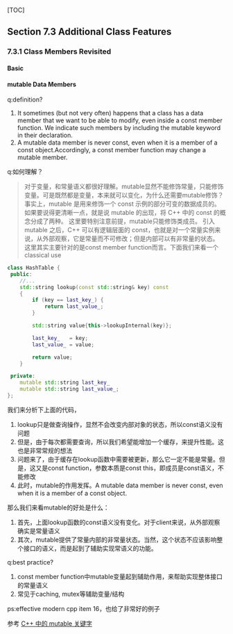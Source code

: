 [TOC]
## Section 7.3 Additional Class Features

### 7.3.1 Class Members Revisited

#### Basic

#### mutable Data Members

q:definition?
1. It sometimes (but not very often) happens that a class has a data member that we
want to be able to modify, even inside a const member function. We indicate such
members by including the mutable keyword in their declaration.
2. A mutable data member is never const, even when it is a member of a const
object.Accordingly, a const member function may change a mutable member.

q:如何理解？
>对于变量，和常量语义都很好理解。mutable显然不能修饰常量，只能修饰变量。可是既然都是变量，本来就可以变化，为什么还需要mutable修饰？
事实上，mutable 是用来修饰一个 const 示例的部分可变的数据成员的。如果要说得更清晰一点，就是说 mutable 的出现，将 C++ 中的 const 的概念分成了两种。
这里要特别注意前提，mutable只能修饰类成员。
引入 mutable 之后，C++ 可以有逻辑层面的 const，也就是对一个常量实例来说，从外部观察，它是常量而不可修改；但是内部可以有非常量的状态。
这里其实主要针对的是const member function而言。下面我们来看一个classical use

```cpp
class HashTable {
 public:
    //...
    std::string lookup(const std::string& key) const
    {
        if (key == last_key_) {
            return last_value_;
        }

        std::string value{this->lookupInternal(key)};

        last_key_   = key;
        last_value_ = value;

        return value;
    }

 private:
    mutable std::string last_key_
    mutable std::string last_value_;
};
```

我们来分析下上面的代码，
1. lookup只是做查询操作，显然不会改变内部对象的状态，所以const语义没有问题
2. 但是，由于每次都需要查询，所以我们希望能增加一个缓存，来提升性能。这也是非常常规的想法
3. 问题来了，由于缓存在lookup函数中需要被更新，那么它一定不能是常量。但是，这又是const function，参数本质是const this，即成员是const语义，不能修改
4. 此时，mutable的作用发挥。A mutable data member is never const, even when it is a member of a const
object.

那么我们来看mutable的好处是什么：
1. 首先，上面lookup函数的const语义没有变化。对于client来说，从外部观察确实是常量语义
2. 其次，mutable提供了常量内部的非常量状态。当然，这个状态不应该影响整个接口的语义，而是起到了辅助实现常语义的功能。

q:best practice?
1. const member function中mutable变量起到辅助作用，来帮助实现整体接口的常量语义
2. 常见于caching, mutex等辅助变量/结构

ps:effective modern cpp item 16，也给了非常好的例子

参考
[C++ 中的 mutable 关键字](https://liam.page/2017/05/25/the-mutable-keyword-in-Cxx/)